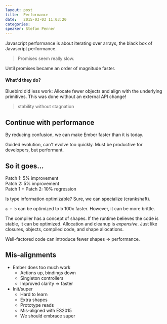 ```yaml
---
layout: post
title:  Performance 
date:   2015-03-03 11:03:20
categories:
speaker: Stefan Penner
---
```


Javascript performance is about iterating over arrays, the black box of Javascript
performance.

> Promises seem really slow.

Until promises became an order of magnitude faster.

#### What'd they do?

Bluebird did less work: Allocate fewer objects and align with the underlying primitives.
This was done without an external API change!

> stability without stagnation

## Continue with performance

By reducing confusion, we can make Ember faster than it is today.

Guided evolution, can't evolve too quickly. Must be productive for developers, but performant.

## So it goes...

Patch 1: 5% improvement  
Patch 2: 5% improvement  
Patch 1 + Patch 2: 10% regression  

Is type information optimizable? Sure, we can specialize (crankshaft).

`a + b` can be optimized to b 100x faster. However, it can be more brittle.

The compiler has a concept of shapes. If the runtime believes the code is stable, it can
be optimized. Allocation and cleanup is _expensive_. Just like closures, objects, compiled code,
and shape allocations.

Well-factored code can introduce fewer shapes => performance.

## Mis-alignments

* Ember does too much work
  * Actions up, bindings down
  * Singleton controllers
  * Improved clarity => faster
* Init/super
  * Hard to learn
  * Extra shapes
  * Prototype reads
  * Mis-aligned with ES2015
  * We should embrace super

